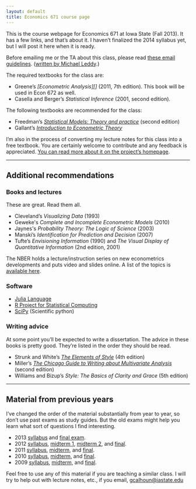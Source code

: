 ```yaml
---
layout: default
title: Economics 671 course page
---
```


[leddy]: http://mleddy.blogspot.com/2005/01/how-to-e-mail-professor.html

This is the course webpage for Economics 671 at Iowa State (Fall
2013). It has a few links, and that’s about it.  I haven’t finalized
the 2014 syllabus yet, but I will post it here when it is ready.

Before emailing me or the TA about this class, please read [these
email guidelines](/dl/email).
([written by Michael Leddy][leddy].)

The required textbooks for the class are:

* Greene’s *[Econometric Analysis][]* (2011, 7th edition). This book will be used in Econ 672 as well.
* Casella and Berger’s *Statistical Inference* (2001, second edition).

The following textbooks are recommended for the class:

[Econometrics Analysis]: http://pages.stern.nyu.edu/~wgreene/Text/econometricanalysis.htm

* Freedman’s *[Statistical Models: Theory and practice][]* (second edition)
* Gallant’s *[Introduction to Econometric Theory][]*

[Statistical Models: Theory and practice]: http://www.stat.berkeley.edu/~census
[Introduction to Econometric Theory]: http://www.aronaldg.org/courses/econ501

I’m also in the process of converting my lecture notes for this class
into a free textbook.  You are certainly welcome to contribute and any
feedback is appreciated. [You can read more about it on the project’s
homepage](http://www.econometricslibrary.com/core).

<hr />

Additional recommendations
--------------------------

### Books and lectures

These are great. Read them all.

* Cleveland’s *Visualizing Data* (1993)
* Geweke's *Complete and Incomplete Econometric Models* (2010)
* Jaynes's *Probability Theory: The Logic of Science* (2003)
* Manski’s *Identification for Prediction and Decision* (2007)
* Tufte’s *Envisioning Information* (1990) and *The Visual Display of
  Quantitative Information* (2nd edition, 2001)

The NBER holds a lecture/instruction series on new econometrics
developments and puts video and slides online. A list of the topics is
[available here](http://www.nber.org/SI_econometrics_lectures.html).

### Software

* [Julia Language](http://julialang.org/)
* [R Project for Statistical Computing](http://www.r-project.org)
* [SciPy](http://www.scipy.org/) (Scientific python)

### Writing advice

At some point you’ll be expected to write a dissertation. The advice
in these books is pretty good. They’re listed in the order they should
be read.

* Strunk and White’s *[The Elements of Style][]* (4th edition)
* Miller’s *[The Chicago Guide to Writing about Multivariate Analysis][]*
  (second edition)
* Williams and Bizup’s *Style: The Basics of Clarity and Grace*
  (5th edition)

[The Elements of Style]: http://en.wikipedia.org/wiki/The_Elements_of_Style
[The Chicago Guide to Writing about Multivariate Analysis]: http://www.press.uchicago.edu/books/miller/multivariate/index.html

<hr />

Material from previous years
----------------------------

I’ve changed the order of the material substantially from year to year,
so don’t use past exams as study guides. But the old exams might help
you learn what sort of questions I find interesting.

* 2013 [syllabus](syllabus-2013) and [final exam](test-final-2013.pdf).
* 2012 [syllabus](syllabus-2012),
  [midterm 1](test1-2012.pdf),
  [midterm 2](test2-2012.pdf), and
  [final](test-final-2012.pdf).
* 2011 [syllabus](syllabus-2011.pdf),
  [midterm](test1-2011.pdf), and
  [final](test-final-2011.pdf).
* 2010 [syllabus](syllabus-2010.pdf),
  [midterm](test1-2010.pdf), and
  [final](test-final2010.pdf).
* 2009 [syllabus](syllabus-2009.pdf),
  [midterm](test1-2009.pdf), and
  [final](test-final-2009.pdf).

Feel free to use any of this material if you are teaching a similar
class. I will try to help out with lecture notes, etc., if you
email, <gcalhoun@iastate.edu>

[CC]: http://creativecommons.org/licenses/by-sa/3.0/
